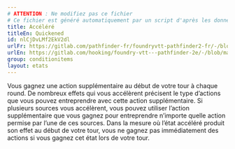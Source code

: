 ```yaml
---
# ATTENTION : Ne modifiez pas ce fichier
# Ce fichier est généré automatiquement par un script d'après les données du module Foundry VTT officiel et de sa traduction
title: Accéléré
titleEn: Quickened
id: nlCjDvLMf2EkV2dl
urlFr: https://gitlab.com/pathfinder-fr/foundryvtt-pathfinder2-fr/-/blob/master/data/conditionitems/nlCjDvLMf2EkV2dl.htm
urlEn: https://gitlab.com/hooking/foundry-vtt---pathfinder-2e/-/blob/master/packs/data/conditionitems.db/quickened.json
group: conditionitems
layout: etats
---
```

Vous gagnez une action supplémentaire au début de votre tour à chaque round. De nombreux effets qui vous accélèrent précisent le type d’actions que vous pouvez entreprendre avec cette action supplémentaire. Si plusieurs sources vous accélèrent, vous pouvez utiliser l’action supplémentaire que vous gagnez pour entreprendre n’importe quelle action permise par l’une de ces sources. Dans la mesure où l’état accéléré produit son effet au début de votre tour, vous ne gagnez pas immédiatement des actions si vous gagnez cet état lors de votre tour.


